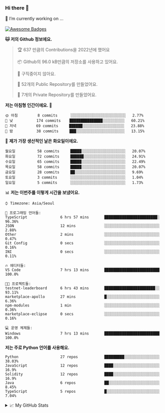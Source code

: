 ### Hi there 👋 
🔭 I’m currently working on ... </br></br>
[![Awesome Badges](https://img.shields.io/badge/Introduce-EN-green.svg)](https://github.com/tlatkdgus1/tlatkdgus1/blob/main/README.md.en)

<!--START_SECTION:waka-->
**🐱 저의 Github 정보에요.** 

> 🏆 637 만큼의 Contributions을 2022년에 했어요
 > 
> 📦 Github의 96.0 kB만큼의 저장소를 사용하고 있어요. 
 > 
> 🚫 구직중이지 않아요.
 > 
> 📜 52개의 Public Repository를 만들었어요. 
 > 
> 🔑 7개의 Private Repository를 만들었어요.  

**저는 아침형 인간이에요. 🐤** 

```text
🌞 아침         8 commits      ░░░░░░░░░░░░░░░░░░░░░░░░░   2.77% 
🌆 낮　         174 commits    ███████████████░░░░░░░░░░   60.21% 
🌃 저녁         69 commits     ██████░░░░░░░░░░░░░░░░░░░   23.88% 
🌙 밤　         38 commits     ███░░░░░░░░░░░░░░░░░░░░░░   13.15%

```
📅 **제가 가장 생산적인 날은 화요일이에요.** 

```text
월요일          58 commits     █████░░░░░░░░░░░░░░░░░░░░   20.07% 
화요일          72 commits     ██████░░░░░░░░░░░░░░░░░░░   24.91% 
수요일          65 commits     █████░░░░░░░░░░░░░░░░░░░░   22.49% 
목요일          58 commits     █████░░░░░░░░░░░░░░░░░░░░   20.07% 
금요일          28 commits     ██░░░░░░░░░░░░░░░░░░░░░░░   9.69% 
토요일          3 commits      ░░░░░░░░░░░░░░░░░░░░░░░░░   1.04% 
일요일          5 commits      ░░░░░░░░░░░░░░░░░░░░░░░░░   1.73%

```


📊 **저는 이번주를 이렇게 시간을 보냈어요.** 

```text
⌚︎ Timezone: Asia/Seoul

💬 프로그래밍 언어들: 
TypeScript               6 hrs 57 mins       ████████████████████████░   96.36% 
JSON                     12 mins             ░░░░░░░░░░░░░░░░░░░░░░░░░   2.88% 
Other                    2 mins              ░░░░░░░░░░░░░░░░░░░░░░░░░   0.47% 
Git Config               0 secs              ░░░░░░░░░░░░░░░░░░░░░░░░░   0.16% 
INI                      0 secs              ░░░░░░░░░░░░░░░░░░░░░░░░░   0.11%

🔥 에디터들: 
VS Code                  7 hrs 13 mins       █████████████████████████   100.0%

🐱‍💻 프로젝트들: 
testnet-leaderboard      6 hrs 43 mins       ███████████████████████░░   93.11% 
marketplace-apollo       27 mins             █░░░░░░░░░░░░░░░░░░░░░░░░   6.36% 
npm-modules              1 min               ░░░░░░░░░░░░░░░░░░░░░░░░░   0.36% 
marketplace-eclipse      0 secs              ░░░░░░░░░░░░░░░░░░░░░░░░░   0.16%

💻 운영 체제들: 
Windows                  7 hrs 13 mins       █████████████████████████   100.0%

```

**저는 주로 Python 언어를 사용해요.** 

```text
Python                   27 repos            █████████░░░░░░░░░░░░░░░░   38.03% 
JavaScript               12 repos            ████░░░░░░░░░░░░░░░░░░░░░   16.9% 
Solidity                 12 repos            ████░░░░░░░░░░░░░░░░░░░░░   16.9% 
Java                     6 repos             ██░░░░░░░░░░░░░░░░░░░░░░░   8.45% 
TypeScript               5 repos             █░░░░░░░░░░░░░░░░░░░░░░░░   7.04%

```



<!--END_SECTION:waka-->

<details>
<summary>📈 My GitHub Stats</summary>
<p align="center"> <img src="https://github-readme-stats.vercel.app/api?username=tlatkdgus1&show_icons=true" alt="tlatkdgus1" />
</details>
